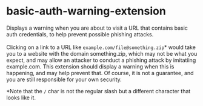 # basic-auth-warning-extension

Displays a warning when you are about to visit a URL that contains basic
auth credentials, to help prevent possible phishing attacks.
<br /><br />
Clicking on a link to a URL like
`example.com∕file@something.zip`* would take you to a website with
the domain something.zip, which may not be what you expect, and may
allow an attacker to conduct a phishing attack by imitatiing
example.com. This extension should display a warning when this is
happening, and may help prevent that. Of course, it is not a guarantee,
and you are still responsible for your own security.

*Note that the `∕` char is not the regular slash but a different character that looks like it.

